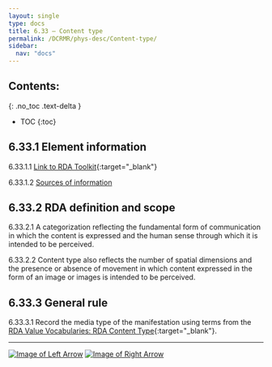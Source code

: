 ```yaml
---
layout: single
type: docs
title: 6.33 — Content type
permalink: /DCRMR/phys-desc/Content-type/
sidebar:
  nav: "docs"
---
```


## Contents:
{: .no_toc .text-delta }

- TOC
{:toc}

## 6.33.1 Element information

<a name="6.33.1.1">6.33.1.1</a> [Link to RDA Toolkit](https://beta.rdatoolkit.org/Content?externalId=en-US_ala-1a6a5219-2cd5-3762-87e8-6ee28e327b8b){:target="_blank"}

<a name="6.33.1.2">6.33.1.2</a> [Sources of information](/DCRMR/phys-desc/#6011-sources-of-information) 

## 6.33.2 RDA definition and scope

<a name="6.33.2.1">6.33.2.1</a> A categorization reflecting the fundamental form of communication in which the content is expressed and the human sense through which it is intended to be perceived.

<a name="6.33.2.2">6.33.2.2</a> Content type also reflects the number of spatial dimensions and the presence or absence of movement in which content expressed in the form of an image or images is intended to be perceived.

## 6.33.3 General rule

<a name="6.33.3.1">6.33.3.1</a> Record the media type of the manifestation using terms from the [RDA Value Vocabularies: RDA Content Type](http://www.rdaregistry.info/termList/RDAContentType/){:target="_blank"}.

---

[![Image of Left Arrow](https://rbms-bsc.github.io/DCRMR/assets/pictures/navigation/Arrow_Left.png "6.32 — Type of binding")](/DCRMR/phys-desc/Type-of-binding/) [![Image of Right Arrow](https://rbms-bsc.github.io/DCRMR/assets/pictures/navigation/Arrow_Right.png "6.34 — Media type")](/DCRMR/phys-desc/Media-type/)

